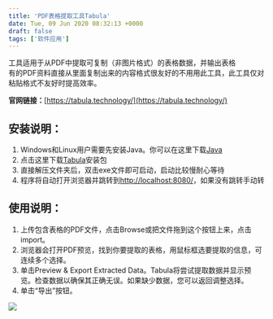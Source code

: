 ```yaml
---
title: 'PDF表格提取工具Tabula'
date: Tue, 09 Jun 2020 08:32:13 +0000
draft: false
tags: ['软件应用']
---
```


工具适用于从PDF中提取可复制（非图片格式）的表格数据，并输出表格  
有的PDF资料直接从里面复制出来的内容格式很友好的不用用此工具，此工具仅对粘贴格式不友好时提高效率。

**官网链接：**[https://tabula.technology/](https://tabula.technology/)

**安装说明：**
---------

1.  Windows和Linux用户需要先安装Java。你可以在这里下载[Java](https://www.java.com/zh_CN/download/)
2.  点击这里下载[Tabula](https://github.com/tabulapdf/tabula/releases/download/v1.2.1/tabula-win-1.2.1.zip)安装包
3.  直接解压文件夹后，双击exe文件即可启动，启动比较慢耐心等待
4.  程序将自动打开浏览器并跳转到[http://localhost:8080/](http://localhost:8080/)，如果没有跳转手动转

**使用说明：**
---------

1.  上传包含表格的PDF文件，点击Browse或把文件拖到这个按钮上来，点击import。
2.  浏览器会打开PDF预览，找到你要提取的表格，用鼠标框选要提取的信息，可连续多个选择。
3.  单击Preview & Export Extracted Data。Tabula将尝试提取数据并显示预览。检查数据以确保其正确无误。如果缺少数据，您可以返回调整选择。
4.  单击“导出”按钮。

![](http://a1024.synology.me:222/images/blog2022/Tabula.gif)